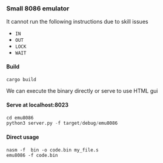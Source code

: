 ### Small 8086 emulator
It cannot run the following instructions due to skill issues
- ```IN```
- ```OUT```
- ```LOCK```
- ```WAIT```


#### Build
```bash
cargo build
```

We can execute the binary directly or serve
to use HTML gui

#### Serve at localhost:8023
```python
cd emu8086
python3 server.py -f target/debug/emu8086
```
#### Direct usage
```
nasm -f  bin -o code.bin my_file.s
emu8086 -f code.bin

```